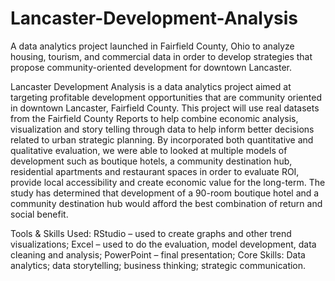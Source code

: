 # Lancaster-Development-Analysis
A data analytics project launched in Fairfield County, Ohio to analyze housing, tourism, and commercial data in order to develop strategies that propose community-oriented development for downtown Lancaster.

Lancaster Development Analysis is a data analytics project aimed at targeting profitable development opportunities that are community oriented in downtown Lancaster, Fairfield County. This project will use real datasets from the Fairfield County Reports to help combine economic analysis, visualization and story telling through data to help inform better decisions related to urban strategic planning.
By incorporated both quantitative and qualitative evaluation, we were able to looked at multiple models of development such as boutique hotels, a community destination hub, residential apartments and restaurant spaces in order to evaluate ROI, provide local accessibility and create economic value for the long-term. The study has determined that development of a 90-room boutique hotel and a community destination hub would afford the best combination of return and social benefit.

Tools & Skills Used:
RStudio – used to create graphs and other trend visualizations;
Excel – used to do the evaluation, model development, data cleaning and analysis;
PowerPoint – final presentation;
Core Skills: Data analytics; data storytelling; business thinking; strategic communication.
